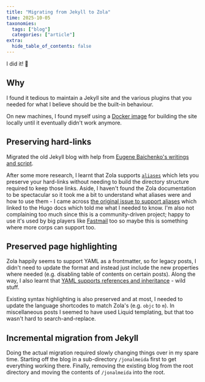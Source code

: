 ```yaml
---
title: "Migrating from Jekyll to Zola"
time: 2025-10-05
taxonomies:
  tags: ["blog"]
  categories: ["article"]
extra:
  hide_table_of_contents: false
---
```


I did it! 🙌

## Why

I found it tedious to maintain a Jekyll site and the various plugins that you needed for what I believe should be the built-in behaviour.

On new machines, I found myself using a [Docker image](https://github.com/BretFisher/jekyll-serve) for building the site locally until it eventually didn't work anymore.

## Preserving hard-links

Migrated the old Jekyll blog with help from [Eugene Baichenko's writings and script](https://eugene-babichenko.github.io/blog/jekyll-to-zola/).

After some more research, I learnt that Zola supports [`aliases`](https://www.getzola.org/documentation/content/page/) which lets you preserve your hard-links without needing to build the directory structure required to keep those links.
Aside, I haven't found the Zola documentation to be spectacular so it took me a bit to understand what aliases were and how to use them - I came across [the original issue to support aliases](https://github.com/getzola/zola/issues/86) which linked to the Hugo docs which told me what I needed to know. I'm also not complaining too much since this is a community-driven project; happy to use it's used by big players like [Fastmail](https://zola.discourse.group/t/allow-html-instead-of-md-for-pages-and-sections/149) too so maybe this is something where more corps can support too.

## Preserved page highlighting

Zola happily seems to support YAML as a frontmatter, so for legacy posts, I didn't need to update the format and instead just include the new properties where needed (e.g. disabling table of contents on certain posts). Along the way, I also learnt that [YAML supports references and inheritance](https://quickref.me/yaml.html) - wild stuff.

Existing syntax highlighting is also preserved and at most, I needed to update the language shortcodes to match Zola's (e.g. `objc` to `m`). In miscellaneous posts I seemed to have used Liquid templating, but that too wasn't hard to search-and-replace.

## Incremental migration from Jekyll

Doing the actual migration required slowly changing things over in my spare time. Starting off the blog in a sub-directory `/jonalmeida` first to get everything working there. Finally, removing the existing blog from the root directory and moving the contents of `/jonalmeida` into the root.
